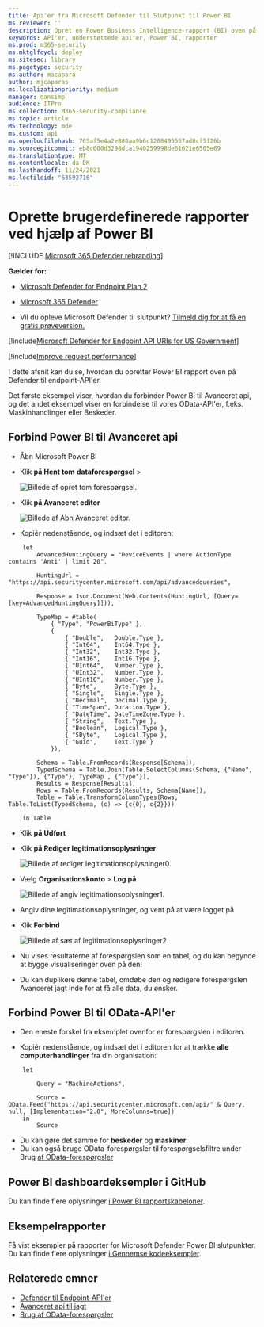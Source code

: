 ```yaml
---
title: Api'er fra Microsoft Defender til Slutpunkt til Power BI
ms.reviewer: ''
description: Opret en Power Business Intelligence-rapport (BI) oven på Microsoft Defender til slutpunkt-API'er.
keywords: API'er, understøttede api'er, Power BI, rapporter
ms.prod: m365-security
ms.mktglfcycl: deploy
ms.sitesec: library
ms.pagetype: security
ms.author: macapara
author: mjcaparas
ms.localizationpriority: medium
manager: dansimp
audience: ITPro
ms.collection: M365-security-compliance
ms.topic: article
MS.technology: mde
ms.custom: api
ms.openlocfilehash: 765af5e4a2e880aa9b6c1208495537ad8cf5f26b
ms.sourcegitcommit: eb8c600d3298dca1940259998de61621e6505e69
ms.translationtype: MT
ms.contentlocale: da-DK
ms.lasthandoff: 11/24/2021
ms.locfileid: "63592716"
---
```

# <a name="create-custom-reports-using-power-bi"></a>Oprette brugerdefinerede rapporter ved hjælp af Power BI

[!INCLUDE [Microsoft 365 Defender rebranding](../../includes/microsoft-defender.md)]

**Gælder for:**
- [Microsoft Defender for Endpoint Plan 2](https://go.microsoft.com/fwlink/p/?linkid=2154037)
- [Microsoft 365 Defender](https://go.microsoft.com/fwlink/?linkid=2118804)


- Vil du opleve Microsoft Defender til slutpunkt? [Tilmeld dig for at få en gratis prøveversion.](https://signup.microsoft.com/create-account/signup?products=7f379fee-c4f9-4278-b0a1-e4c8c2fcdf7e&ru=https://aka.ms/MDEp2OpenTrial?ocid=docs-wdatp-exposedapis-abovefoldlink)

[!include[Microsoft Defender for Endpoint API URIs for US Government](../../includes/microsoft-defender-api-usgov.md)]

[!include[Improve request performance](../../includes/improve-request-performance.md)]

I dette afsnit kan du se, hvordan du opretter Power BI rapport oven på Defender til endpoint-API'er.

Det første eksempel viser, hvordan du forbinder Power BI til Avanceret api, og det andet eksempel viser en forbindelse til vores OData-API'er, f.eks. Maskinhandlinger eller Beskeder.

## <a name="connect-power-bi-to-advanced-hunting-api"></a>Forbind Power BI til Avanceret api

- Åbn Microsoft Power BI

- Klik **på Hent tom** **dataforespørgsel** \>

  ![Billede af opret tom forespørgsel.](images/power-bi-create-blank-query.png)

- Klik **på Avanceret editor**

  ![Billede af Åbn Avanceret editor.](images/power-bi-open-advanced-editor.png)

- Kopiér nedenstående, og indsæt det i editoren:

```
    let
        AdvancedHuntingQuery = "DeviceEvents | where ActionType contains 'Anti' | limit 20",

        HuntingUrl = "https://api.securitycenter.microsoft.com/api/advancedqueries",

        Response = Json.Document(Web.Contents(HuntingUrl, [Query=[key=AdvancedHuntingQuery]])),

        TypeMap = #table(
            { "Type", "PowerBiType" },
            {
                { "Double",   Double.Type },
                { "Int64",    Int64.Type },
                { "Int32",    Int32.Type },
                { "Int16",    Int16.Type },
                { "UInt64",   Number.Type },
                { "UInt32",   Number.Type },
                { "UInt16",   Number.Type },
                { "Byte",     Byte.Type },
                { "Single",   Single.Type },
                { "Decimal",  Decimal.Type },
                { "TimeSpan", Duration.Type },
                { "DateTime", DateTimeZone.Type },
                { "String",   Text.Type },
                { "Boolean",  Logical.Type },
                { "SByte",    Logical.Type },
                { "Guid",     Text.Type }
            }),

        Schema = Table.FromRecords(Response[Schema]),
        TypedSchema = Table.Join(Table.SelectColumns(Schema, {"Name", "Type"}), {"Type"}, TypeMap , {"Type"}),
        Results = Response[Results],
        Rows = Table.FromRecords(Results, Schema[Name]),
        Table = Table.TransformColumnTypes(Rows, Table.ToList(TypedSchema, (c) => {c{0}, c{2}}))

    in Table
```

- Klik **på Udført**

- Klik **på Rediger legitimationsoplysninger**

    ![Billede af rediger legitimationsoplysninger0.](images/power-bi-edit-credentials.png)

- Vælg **Organisationskonto** \> **Log på**

    ![Billede af angiv legitimationsoplysninger1.](images/power-bi-set-credentials-organizational.png)

- Angiv dine legitimationsoplysninger, og vent på at være logget på

- Klik **Forbind**

    ![Billede af sæt af legitimationsoplysninger2.](images/power-bi-set-credentials-organizational-cont.png)

- Nu vises resultaterne af forespørgslen som en tabel, og du kan begynde at bygge visualiseringer oven på den!

- Du kan duplikere denne tabel, omdøbe den og redigere forespørgslen Avanceret jagt inde for at få alle data, du ønsker.

## <a name="connect-power-bi-to-odata-apis"></a>Forbind Power BI til OData-API'er

- Den eneste forskel fra eksemplet ovenfor er forespørgslen i editoren.

- Kopiér nedenstående, og indsæt det i editoren for at trække **alle computerhandlinger** fra din organisation:

```
    let

        Query = "MachineActions",

        Source = OData.Feed("https://api.securitycenter.microsoft.com/api/" & Query, null, [Implementation="2.0", MoreColumns=true])
    in
        Source
```

- Du kan gøre det samme for **beskeder** og **maskiner**.
- Du kan også bruge OData-forespørgsler til forespørgselsfiltre under Brug [af OData-forespørgsler](exposed-apis-odata-samples.md)

## <a name="power-bi-dashboard-samples-in-github"></a>Power BI dashboardeksempler i GitHub

Du kan finde flere oplysninger [i Power BI rapportskabeloner](https://github.com/microsoft/MicrosoftDefenderATP-PowerBI).

## <a name="sample-reports"></a>Eksempelrapporter

Få vist eksempler på rapporter for Microsoft Defender Power BI slutpunkter. Du kan finde flere oplysninger [i Gennemse kodeeksempler](/samples/browse/?products=mdatp).

## <a name="related-topics"></a>Relaterede emner

- [Defender til Endpoint-API'er](apis-intro.md)
- [Avanceret api til jagt](run-advanced-query-api.md)
- [Brug af OData-forespørgsler](exposed-apis-odata-samples.md)
